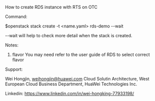 How to create RDS instance with RTS on OTC

Command: 

$openstack stack create -t <name.yaml> rds-demo --wait

--wait will help to check more detail when the stack is created.

Notes:

1. flavor
You may need refer to the user guide of RDS to select correct flavor

Support:

Wei Hongjin, weihongjin@huawei.com
Cloud Solutin Architecture, 
West European Cloud Business Department, 
HuaWei Technologies Inc.

Linkedin: https://www.linkedin.com/in/wei-hongking-77933198/

